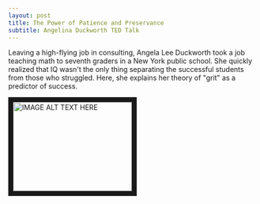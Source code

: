 ```yaml
---
layout: post
title: The Power of Patience and Preservance
subtitle: Angelina Duckworth TED Talk
---
```



Leaving a high-flying job in consulting, Angela Lee Duckworth took a job teaching math to seventh graders in a New York public school. 
She quickly realized that IQ wasn't the only thing separating the successful students from those who struggled. Here, she explains her 
theory of "grit" as a predictor of success.


<a href="http://www.youtube.com/watch?feature=player_embedded&v=H14bBuluwB8
" target="_blank"><img src="http://img.youtube.com/vi/H14bBuluwB8/0.jpg" 
alt="IMAGE ALT TEXT HERE" width="240" height="180" border="10" /></a>
